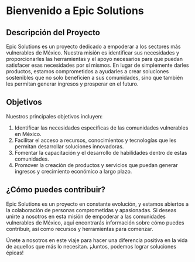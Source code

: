 # Bienvenido a Epic Solutions

## Descripción del Proyecto

Epic Solutions es un proyecto dedicado a empoderar a los sectores más vulnerables de México. Nuestra misión es identificar sus necesidades y proporcionarles las herramientas y el apoyo necesarios para que puedan satisfacer esas necesidades por sí mismos. En lugar de simplemente darles productos, estamos comprometidos a ayudarles a crear soluciones sostenibles que no solo beneficien a sus comunidades, sino que también les permitan generar ingresos y prosperar en el futuro.

## Objetivos

Nuestros principales objetivos incluyen:

1. Identificar las necesidades específicas de las comunidades vulnerables en México.
2. Facilitar el acceso a recursos, conocimientos y tecnologías que les permitan desarrollar soluciones innovadoras.
3. Fomentar la capacitación y el desarrollo de habilidades dentro de estas comunidades.
4. Promover la creación de productos y servicios que puedan generar ingresos y crecimiento económico a largo plazo.

## ¿Cómo puedes contribuir?

Epic Solutions es un proyecto en constante evolución, y estamos abiertos a la colaboración de personas comprometidas y apasionadas. Si deseas unirte a nosotros en esta misión de empoderar a las comunidades vulnerables de México, aquí encontrarás información sobre cómo puedes contribuir, así como recursos y herramientas para comenzar.

Únete a nosotros en este viaje para hacer una diferencia positiva en la vida de aquellos que más lo necesitan. ¡Juntos, podemos lograr soluciones épicas!